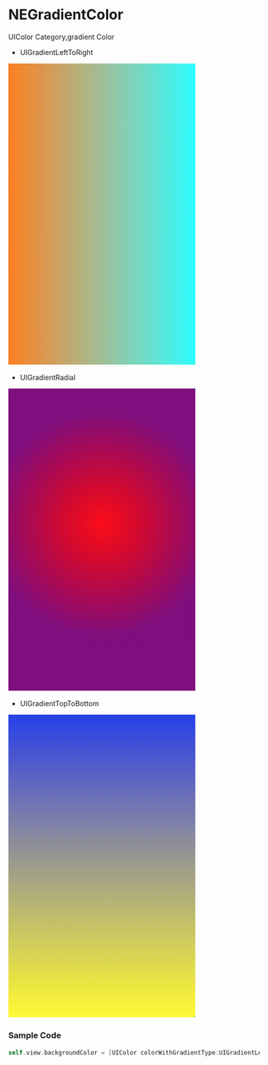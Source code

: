 # NEGradientColor
 UIColor Category,gradient Color


* UIGradientLeftToRight

![example](https://github.com/XieXieZhongxi/NEGradientColor/blob/master/screenshot/UIGradientLeftToRight.png)

* UIGradientRadial

![example](https://github.com/XieXieZhongxi/NEGradientColor/blob/master/screenshot/UIGradientRadial.png)

* UIGradientTopToBottom

![example](https://github.com/XieXieZhongxi/NEGradientColor/blob/master/screenshot/UIGradientTopToBottom.png)


### Sample Code
```objective-c
self.view.backgroundColor = [UIColor colorWithGradientType:UIGradientLeftToRight withFrame:self.view.bounds andColors:@[[UIColor orangeColor],[UIColor cyanColor]]];
```



